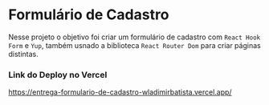 # Formulário de Cadastro

Nesse projeto o objetivo foi criar um formulário de cadastro com `React Hook Form` e `Yup`, também usnado a biblioteca `React Router Dom` para criar páginas distintas.

### Link do Deploy no Vercel
https://entrega-formulario-de-cadastro-wladimirbatista.vercel.app/


